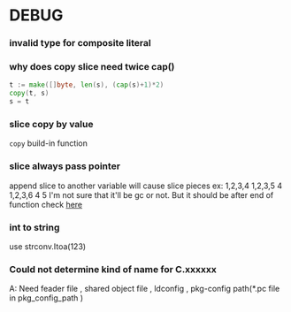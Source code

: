 # DEBUG

### invalid type for composite literal



### why does copy slice need twice cap()
```go
t := make([]byte, len(s), (cap(s)+1)*2)
copy(t, s)
s = t
```

### slice copy by value
`copy` build-in function

### slice always pass pointer
append slice to another variable will cause slice pieces
ex:
1,2,3,4
1,2,3,5   4
1,2,3,6   4 5
I'm not sure that it'll be gc or not. But it should be after end of function
check [here](https://play.golang.org/p/DUe3qME6c_)


### int to string 
use strconv.Itoa(123)

### Could not determine kind of name for C.xxxxxx
A: Need feader file , shared object file , ldconfig , pkg-config path(*.pc file in pkg_config_path )
